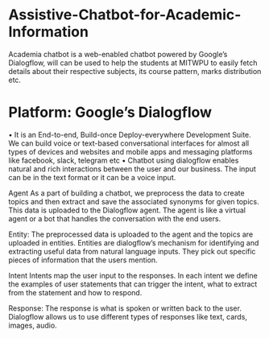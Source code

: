 # Assistive-Chatbot-for-Academic-Information
Academia chatbot is a web-enabled chatbot powered by Google’s Dialogflow, will can be used to help the students at MITWPU to easily fetch details about their respective subjects, its course pattern, marks distribution etc.

# Platform: Google’s Dialogflow
• It is an End-to-end, Build-once Deploy-everywhere Development Suite. We can build voice or text-based conversational interfaces for almost all types of devices and websites and mobile apps and messaging platforms like facebook, slack, telegram etc
• Chatbot using dialogflow enables natural and rich interactions between the user and our business. The input can be in the text format or it can be a voice input.

Agent
As a part of building a chatbot, we preprocess the data to create topics and then extract and save the associated synonyms for given topics. This data is uploaded to the Dialogflow agent.
The agent is like a virtual agent or a bot that handles the conversation with the end users.

Entity:
The preprocessed data is uploaded to the agent and the topics are uploaded in entities. Entities are dialogflow’s mechanism for identifying and extracting useful data from natural language inputs. They pick out specific pieces of information that the users mention.

Intent
Intents map the user input to the responses. In each intent we define the examples of user statements that can trigger the intent, what to extract from the statement and how to respond.

Response:
The response is what is spoken or written back to the user.
Dialogflow allows us to use different types of responses like text, cards, images, audio.
